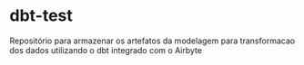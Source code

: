 # dbt-test
Repositório para armazenar os artefatos da modelagem para transformacao dos dados utilizando o dbt integrado com o Airbyte

